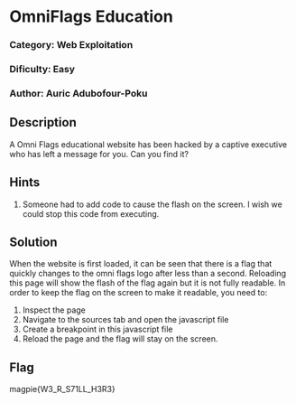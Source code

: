 # OmniFlags Education
### Category: Web Exploitation
### Dificulty: Easy
### Author: Auric Adubofour-Poku

## Description
A Omni Flags educational website has been hacked by a captive executive who has left a message for you. Can you find it?

## Hints
1. Someone had to add code to cause the flash on the screen. I wish we could stop this code from executing.

## Solution
When the website is first loaded, it can be seen that there is a flag that quickly changes to the omni flags logo after less than a second. Reloading this page will show the flash of the flag again but it is not fully readable. In order to keep the flag on the screen to make it readable, you need to:

1. Inspect the page
2. Navigate to the sources tab and open the javascript file
3. Create a breakpoint in this javascript file
4. Reload the page and the flag will stay on the screen.

## Flag
magpie{W3_R_S71LL_H3R3}

